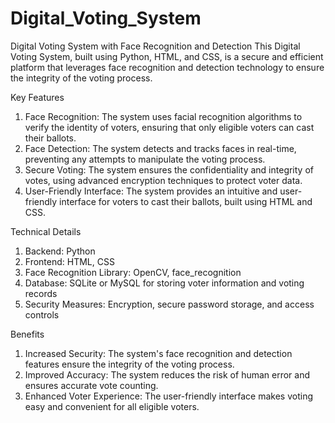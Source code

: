 # Digital_Voting_System
Digital Voting System with Face Recognition and Detection
This Digital Voting System, built using Python, HTML, and CSS, is a secure and efficient platform that leverages face recognition and detection technology to ensure the integrity of the voting process.

Key Features
1. Face Recognition: The system uses facial recognition algorithms to verify the identity of voters, ensuring that only eligible voters can cast their ballots.
2. Face Detection: The system detects and tracks faces in real-time, preventing any attempts to manipulate the voting process.
3. Secure Voting: The system ensures the confidentiality and integrity of votes, using advanced encryption techniques to protect voter data.
4. User-Friendly Interface: The system provides an intuitive and user-friendly interface for voters to cast their ballots, built using HTML and CSS.

Technical Details
1. Backend: Python
2. Frontend: HTML, CSS
3. Face Recognition Library: OpenCV, face_recognition
4. Database: SQLite or MySQL for storing voter information and voting records
5. Security Measures: Encryption, secure password storage, and access controls

Benefits
1. Increased Security: The system's face recognition and detection features ensure the integrity of the voting process.
2. Improved Accuracy: The system reduces the risk of human error and ensures accurate vote counting.
3. Enhanced Voter Experience: The user-friendly interface makes voting easy and convenient for all eligible voters.

